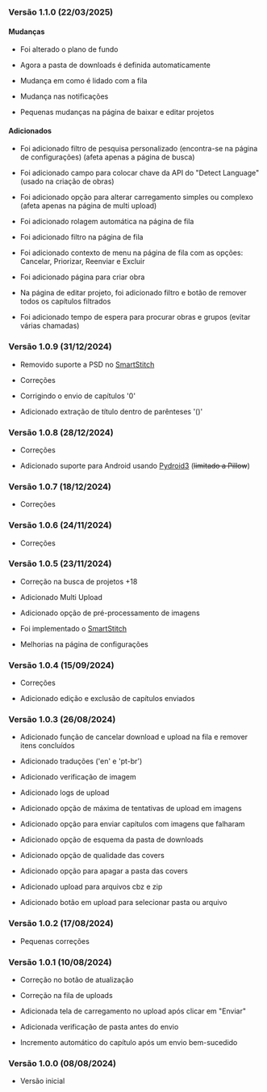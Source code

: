 ### Versão 1.1.0 (22/03/2025)

#### Mudanças

- Foi alterado o plano de fundo

- Agora a pasta de downloads é definida automaticamente

- Mudança em como é lidado com a fila

- Mudança nas notificações

- Pequenas mudanças na página de baixar e editar projetos

####  Adicionados

- Foi adicionado filtro de pesquisa personalizado (encontra-se na página de configurações) (afeta apenas a página de busca)

- Foi adicionado campo para colocar chave da API do "Detect Language" (usado na criação de obras)

- Foi adicionado opção para alterar carregamento simples ou complexo (afeta apenas na página de multi upload)

- Foi adicionado rolagem automática na página de fila

- Foi adicionado filtro na página de fila

- Foi adicionado contexto de menu na página de fila com as opções: Cancelar, Priorizar, Reenviar e Excluir

- Foi adicionado página para criar obra

- Na página de editar projeto, foi adicionado filtro e botão de remover todos os capítulos filtrados

- Foi adicionado tempo de espera para procurar obras e grupos (evitar várias chamadas)

### Versão 1.0.9 (31/12/2024)

- Removido suporte a PSD no [SmartStitch](https://github.com/MechTechnology/SmartStitch)

- Correções

- Corrigindo o envio de capítulos '0'

- Adicionado extração de título dentro de parênteses '()'

### Versão 1.0.8 (28/12/2024)

- Correções

- Adicionado suporte para Android usando [Pydroid3](https://play.google.com/store/apps/details?id=ru.iiec.pydroid3) (~~limitado a Pillow~~)

### Versão 1.0.7 (18/12/2024)

- Correções

### Versão 1.0.6 (24/11/2024)

- Correções

### Versão 1.0.5 (23/11/2024)

- Correção na busca de projetos +18

- Adicionado Multi Upload

- Adicionado opção de pré-processamento de imagens

- Foi implementado o [SmartStitch](https://github.com/MechTechnology/SmartStitch)

- Melhorias na página de configurações


### Versão 1.0.4 (15/09/2024)

- Correções

- Adicionado edição e exclusão de capítulos enviados

### Versão 1.0.3 (26/08/2024)

- Adicionado função de cancelar download e upload na fila e remover itens concluídos

- Adicionado traduções ('en' e 'pt-br')

- Adicionado verificação de imagem

- Adicionado logs de upload

- Adicionado opção de máxima de tentativas de upload em imagens

- Adicionado opção para enviar capítulos com imagens que falharam

- Adicionado opção de esquema da pasta de downloads

- Adicionado opção de qualidade das covers

- Adicionado opção para apagar a pasta das covers

- Adicionado upload para arquivos cbz e zip

- Adicionado botão em upload para selecionar pasta ou arquivo

### Versão 1.0.2 (17/08/2024)

- Pequenas correções

### Versão 1.0.1 (10/08/2024)

- Correção no botão de atualização

- Correção na fila de uploads

- Adicionada tela de carregamento no upload após clicar em "Enviar"

- Adicionada verificação de pasta antes do envio

- Incremento automático do capítulo após um envio bem-sucedido

### Versão 1.0.0 (08/08/2024)

- Versão inicial